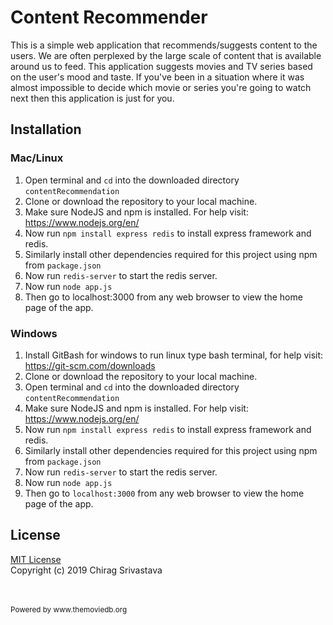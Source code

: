# Content Recommender
This is a simple web application that recommends/suggests content to the users. We are often perplexed by the large scale of
content that is available around us to feed. This application suggests movies and TV series based on the user's mood and taste.
If you've been in a situation where it was almost impossible to decide which movie or series you're going to watch next then this
application is just for you.



## Installation


### Mac/Linux
1. Open terminal and `cd` into the downloaded directory `contentRecommendation`
2. Clone or download the repository to your local machine.
3. Make sure NodeJS and npm is installed. For help visit: https://www.nodejs.org/en/
4. Now run `npm install express redis` to install express framework and redis.
5. Similarly install other dependencies required for this project using npm from `package.json`
6. Now run `redis-server` to start the redis server.
7. Now run `node app.js`
8. Then go to localhost:3000 from any web browser to view the home page of the app.

### Windows
1. Install GitBash for windows to run linux type bash terminal, for help visit: https://git-scm.com/downloads
2. Clone or download the repository to your local machine.
3. Open terminal and `cd` into the downloaded directory `contentRecommendation`
4. Make sure NodeJS and npm is installed. For help visit: https://www.nodejs.org/en/
5. Now run `npm install express redis` to install express framework and redis.
6. Similarly install other dependencies required for this project using npm from `package.json`
7. Now run `redis-server` to start the redis server.
8. Now run `node app.js`
9. Then go to `localhost:3000` from any web browser to view the home page of the app.

## License
[MIT License](https://github.com/chiragsrvstv/contentRecommendation/blob/master/LICENSE) <br />
Copyright (c) 2019 Chirag Srivastava


<br />
<br />
<sup> Powered by www.themoviedb.org </sup>
